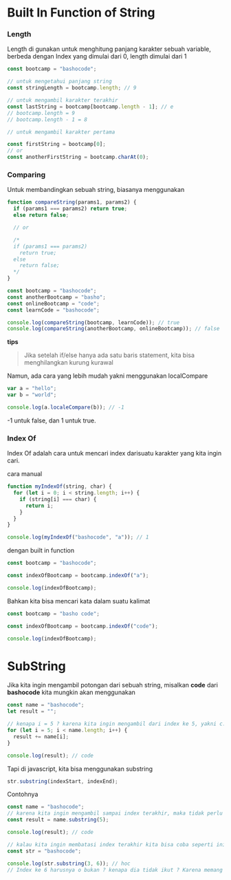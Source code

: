 # Built In Function of String

### Length

Length di gunakan untuk menghitung panjang karakter sebuah variable, berbeda dengan Index yang dimulai dari 0, length dimulai dari 1

```javascript
const bootcamp = "bashocode";

// untuk mengetahui panjang string
const stringLength = bootcamp.length; // 9

// untuk mengambil karakter terakhir
const lastString = bootcamp[bootcamp.length - 1]; // e
// bootcamp.length = 9
// bootcamp.length - 1 = 8

// untuk mengambil karakter pertama

const firstString = bootcamp[0];
// or
const anotherFirstString = bootcamp.charAt(0);
```

### Comparing

Untuk membandingkan sebuah string, biasanya menggunakan

```javascript
function compareString(params1, params2) {
  if (params1 === params2) return true;
  else return false;

  // or

  /*
  if (params1 === params2)
    return true;
  else
    return false;
  */
}

const bootcamp = "bashocode";
const anotherBootcamp = "basho";
const onlineBootcamp = "code";
const learnCode = "bashocode";

console.log(compareString(bootcamp, learnCode)); // true
console.log(compareString(anotherBootcamp, onlineBootcamp)); // false
```

**tips**

> Jika setelah if/else hanya ada satu baris statement, kita bisa menghilangkan kurung kurawal

Namun, ada cara yang lebih mudah yakni menggunakan localCompare

```javascript
var a = "hello";
var b = "world";

console.log(a.localeCompare(b)); // -1
```

-1 untuk false, dan 1 untuk true.

### Index Of

Index Of adalah cara untuk mencari index darisuatu karakter yang kita ingin cari.

cara manual

```javascript
function myIndexOf(string, char) {
  for (let i = 0; i < string.length; i++) {
    if (string[i] === char) {
      return i;
    }
  }
}

console.log(myIndexOf("bashocode", "a")); // 1
```

dengan built in function

```javascript
const bootcamp = "bashocode";

const indexOfBootcamp = bootcamp.indexOf("a");

console.log(indexOfBootcamp);
```

Bahkan kita bisa mencari kata dalam suatu kalimat

```javascript
const bootcamp = "basho code";

const indexOfBootcamp = bootcamp.indexOf("code");

console.log(indexOfBootcamp);
```

# SubString

Jika kita ingin mengambil potongan dari sebuah string, misalkan **code** dari **bashocode** kita mungkin akan menggunakan

```javascript
const name = "bashocode";
let result = "";

// kenapa i = 5 ? karena kita ingin mengambil dari index ke 5, yakni c.
for (let i = 5; i < name.length; i++) {
  result += name[i];
}

console.log(result); // code
```

Tapi di javascript, kita bisa menggunakan substring

```javascript
str.substring(indexStart, indexEnd);
```

Contohnya

```javascript
const name = "bashocode";
// karena kita ingin mengambil sampai index terakhir, maka tidak perlu mengisi parameter kedua
const result = name.substring(5);

console.log(result); // code

// kalau kita ingin membatasi index terakhir kita bisa coba seperti ini
const str = "bashocode";

console.log(str.substring(3, 6)); // hoc
// Index ke 6 harusnya o bukan ? kenapa dia tidak ikut ? Karena memang index terakhir tidak akan di tampilkan
```

